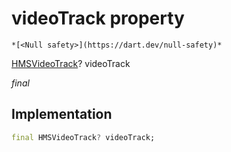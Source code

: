 


# videoTrack property




    *[<Null safety>](https://dart.dev/null-safety)*


[HMSVideoTrack](../../model_hms_video_track/HMSVideoTrack-class.md)? videoTrack
  
_final_






## Implementation

```dart
final HMSVideoTrack? videoTrack;


```







